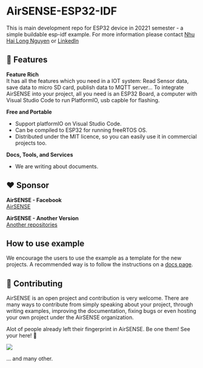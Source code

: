 # AirSENSE-ESP32-IDF

This is main development repo for ESP32 device in 20221 semester - a simple buildable esp-idf example. For more information please contact [Nhu Hai Long Nguyen](long27032002@gmaill.com) or [Linkedln](https://www.linkedin.com/in/hải-long-nguyễn-như-95b718207)


## :rocket: Features

**Feature Rich**<br>
It has all the features which you need in a IOT system: Read Sensor data, save data to micro SD card, publish data to MQTT server... To integrate AirSENSE into your project, all you need is an ESP32 Board, a computer with Visual Studio Code to run PlatformIO, usb capble for flashing.

**Free and Portable**
  - Support platformIO on Visual Studio Code.
  - Can be compiled to ESP32 for running freeRTOS OS.
  - Distributed under the MIT licence, so you can easily use it in commercial projects too.

**Docs, Tools, and Services**
  - We are writing about documents. 

## :heart: Sponsor

**AirSENSE - Facebook**<br>
[AirSENSE](https://www.facebook.com/airsenseairqualitymornitoringsystem)

**AirSENSE - Another Version**<br>
[Another repositories](https://github.com/orgs/Air-SENSE/repositories)


## How to use example
We encourage the users to use the example as a template for the new projects.
A recommended way is to follow the instructions on a [docs page](https://docs.espressif.com/projects/esp-idf/en/latest/api-guides/build-system.html#start-a-new-project).

## :star2: Contributing
AirSENSE is an open project and contribution is very welcome. There are many ways to contribute from simply speaking about your project, through writing examples, improving the documentation, fixing bugs or even hosting your own project under the AirSENSE organization.


Alot of people already left their fingerprint in AirSENSE. Be one them! See your here! :slightly_smiling_face:

<a href="https://github.com/Air-SENSE/AirSENSE_ESP32-IDF_RTOS/graphs/contributors">
  <img src="https://contrib.rocks/image?repo=Air-SENSE/AirSENSE_ESP32-IDF_RTOS&max=48" />
</a>

... and many other.
